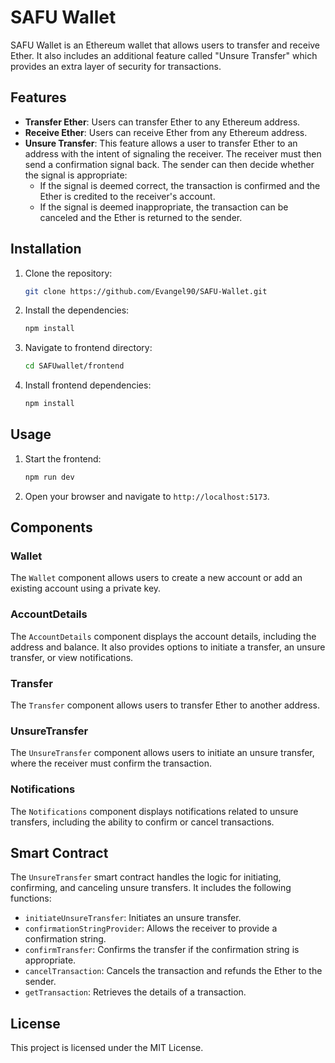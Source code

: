 # SAFU Wallet

SAFU Wallet is an Ethereum wallet that allows users to transfer and receive Ether. It also includes an additional feature called "Unsure Transfer" which provides an extra layer of security for transactions.

## Features

- **Transfer Ether**: Users can transfer Ether to any Ethereum address.
- **Receive Ether**: Users can receive Ether from any Ethereum address.
- **Unsure Transfer**: This feature allows a user to transfer Ether to an address with the intent of signaling the receiver. The receiver must then send a confirmation signal back. The sender can then decide whether the signal is appropriate:
  - If the signal is deemed correct, the transaction is confirmed and the Ether is credited to the receiver's account.
  - If the signal is deemed inappropriate, the transaction can be canceled and the Ether is returned to the sender.

## Installation

1. Clone the repository:
    ```sh
    git clone https://github.com/Evangel90/SAFU-Wallet.git    
    ```
2. Install the dependencies:
    ```sh
    npm install
    ```
3. Navigate to frontend directory:
    ```sh
    cd SAFUwallet/frontend
    ```
4. Install frontend dependencies:
    ```sh
    npm install
    ```
## Usage

1. Start the frontend:
    ```sh
    npm run dev
    ```
2. Open your browser and navigate to `http://localhost:5173`.

## Components

### Wallet

The `Wallet` component allows users to create a new account or add an existing account using a private key.

### AccountDetails

The `AccountDetails` component displays the account details, including the address and balance. It also provides options to initiate a transfer, an unsure transfer, or view notifications.

### Transfer

The `Transfer` component allows users to transfer Ether to another address.

### UnsureTransfer

The `UnsureTransfer` component allows users to initiate an unsure transfer, where the receiver must confirm the transaction.

### Notifications

The `Notifications` component displays notifications related to unsure transfers, including the ability to confirm or cancel transactions.

## Smart Contract

The `UnsureTransfer` smart contract handles the logic for initiating, confirming, and canceling unsure transfers. It includes the following functions:

- `initiateUnsureTransfer`: Initiates an unsure transfer.
- `confirmationStringProvider`: Allows the receiver to provide a confirmation string.
- `confirmTransfer`: Confirms the transfer if the confirmation string is appropriate.
- `cancelTransaction`: Cancels the transaction and refunds the Ether to the sender.
- `getTransaction`: Retrieves the details of a transaction.

## License

This project is licensed under the MIT License.
